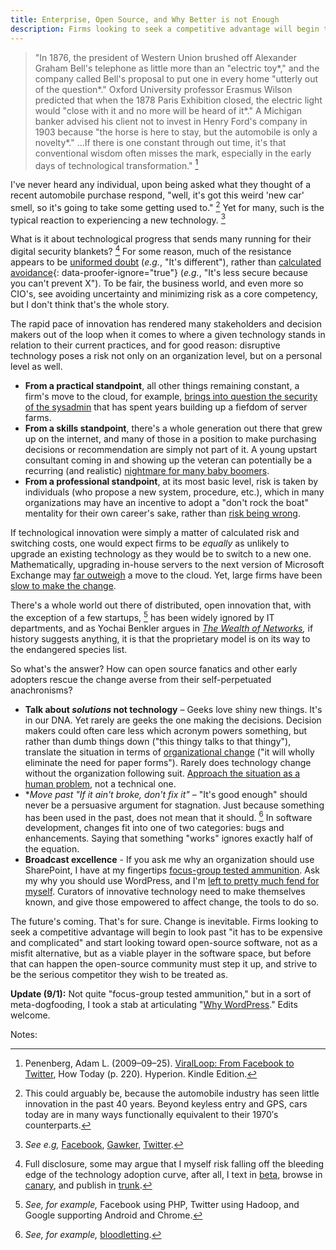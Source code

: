 ```yaml
---
title: Enterprise, Open Source, and Why Better is not Enough
description: Firms looking to seek a competitive advantage will begin to look past "it has to be expensive and complicated" and start looking toward open-source software, not as a misfit alternative, but as a viable player in the software space, but before that can happen the open-source community must strive to be the serious competitor they wish to be treated as.
---
```


> "In 1876, the president of Western Union brushed off Alexander Graham Bell's telephone as little more than an "electric toy\*," and the company called Bell's proposal to put one in every home "utterly out of the question\*." Oxford University professor Erasmus Wilson predicted that when the 1878 Paris Exhibition closed, the electric light would "close with it and no more will be heard of it\*." A Michigan banker advised his client not to invest in Henry Ford's company in 1903 because "the horse is here to stay, but the automobile is only a novelty\*." …If there is one constant through out time, it's that conventional wisdom often misses the mark, especially in the early days of technological transformation." [^1]

I've never heard any individual, upon being asked what they thought of a recent automobile purchase respond, "well, it's got this weird 'new car' smell, so it's going to take some getting used to." [^2] Yet for many, such is the typical reaction to experiencing a new technology. [^3]

What is it about technological progress that sends many running for their digital security blankets? [^4] For some reason, much of the resistance appears to be [uniformed doubt](http://opensource.sys-con.com/node/692407) (*e.g.*, "It's different"), rather than [calculated avoidance](http://www.infoworld.com/article/2652198/security/gartner--seven-cloud-computing-security-risks.html){: data-proofer-ignore="true"} (*e.g.*, "It's less secure because you can't prevent X"). To be fair, the business world, and even more so CIO's, see avoiding uncertainty and minimizing risk as a core competency, but I don't think that's the whole story.

The rapid pace of innovation has rendered many stakeholders and decision makers out of the loop when it comes to where a given technology stands in relation to their current practices, and for good reason: disruptive technology poses a risk not only on an organization level, but on a personal level as well.

* **From a practical standpoint**, all other things remaining constant, a firm's move to the cloud, for example, [brings into question the security of the sysadmin](http://searchnetworking.techtarget.com/news/1381193/IT-job-security-fears-over-cloud-computing-Network-jobs-still-vital) that has spent years building up a fiefdom of server farms.
* **From a skills standpoint**, there's a whole generation out there that grew up on the internet, and many of those in a position to make purchasing decisions or recommendation are simply not part of it. A young upstart consultant coming in and showing up the veteran can potentially be a recurring (and realistic) [nightmare for many baby boomers](http://www.lexjansen.com/pharmasug/2000/techtech/tt16.pdf).
* **From a professional standpoint**, at its most basic level, risk is taken by individuals (who propose a new system, procedure, etc.), which in many organizations may have an incentive to adopt a "don't rock the boat" mentality for their own career's sake, rather than [risk being wrong](http://en.wikipedia.org/wiki/Betamax).

If technological innovation were simply a matter of calculated risk and switching costs, one would expect firms to be *equally* as unlikely to upgrade an existing technology as they would be to switch to a new one. Mathematically, upgrading in-house servers to the next version of Microsoft Exchange may [far outweigh](http://www.google.com/apps/intl/en/business/messaging_value.html) a move to the cloud. Yet, large firms have been [slow to make the change](http://googleenterprise.blogspot.com/2009/07/paving-road-to-apps-adoption-in-large.html).

There's a whole world out there of distributed, open innovation that, with the exception of a few startups, [^5] has been widely ignored by IT departments, and as Yochai Benkler argues in *[The Wealth of Networks](http://www.amazon.com/Wealth-Networks-Production-Transforms-Markets/dp/0300110561?tag=benbalter07-20),* if history suggests anything, it is that the proprietary model is on its way to the endangered species list.

So what's the answer? How can open source fanatics and other early adopters rescue the change averse from their self-perpetuated anachronisms?

* **Talk about *solutions* not technology** – Geeks love shiny new things. It's in our DNA. Yet rarely are geeks the one making the decisions. Decision makers could often care less which acronym powers something, but rather than dumb things down ("this thingy talks to that thingy"), translate the situation in terms of [organizational change](http://www.mindtools.com/pages/article/newPPM_82.htm) ("it will wholly eliminate the need for paper forms"). Rarely does technology change without the organization following suit. [Approach the situation as a human problem](http://www.amazon.com/Solution-Selling-Creating-Difficult-Markets/dp/0786303158?tag=benbalter07-20), not a technical one.
* \**Move past "If it ain't broke, don't fix it"* – "It's good enough" should never be a persuasive argument for stagnation. Just because something has been used in the past, does not mean that it should. [^6] </em>In software development, changes fit into one of two categories: bugs and enhancements. Saying that something "works" ignores exactly half of the equation.
* **Broadcast excellence** - If you ask me why an organization should use SharePoint, I have at my fingertips [focus-group tested ammunition](http://sharepoint.microsoft.com/en-us/product/benefits/Pages/default.aspx). Ask my why you should use WordPress, and I'm [left to pretty much fend for myself](https://encrypted.google.com/webhp?oei=4HNeTqaVEsb50gGCldE7#sclient=psy&hl=en&newwindow=1&site=webhp&source=hp&q=Why+Wordpress%3F+site%3Awordpress.org&pbx=1&oq=Why+Wordpress%3F+site:wordpress.org&aq=f&aqi=&aql=&gs_sm=e&gs_upl=3748l3748l0l4002l1l1l0l0l0l0l128l128l0.1l1l0&qscrl=1&bav=on.2,or.r_gc.r_pw.&fp=4bf87fb63526ad5b&biw=1123&bih=733). Curators of innovative technology need to make themselves known, and give those empowered to affect change, the tools to do so.

The future's coming. That's for sure. Change is inevitable. Firms looking to seek a competitive advantage will begin to look past "it has to be expensive and complicated" and start looking toward open-source software, not as a misfit alternative, but as a viable player in the software space, but before that can happen the open-source community must step it up, and strive to be the serious competitor they wish to be treated as.

**Update (9/1):** Not quite "focus-group tested ammunition," but in a sort of meta-dogfooding, I took a stab at articulating "[Why WordPress](https://ben.balter.com/2011/09/01/why-wordpress/)." Edits welcome.

Notes:

[^1]: Penenberg, Adam L. (2009–09–25). [ViralLoop: From Facebook to Twitter](http://www.amazon.com/Viral-Loop-Facebook-Businesses-Themselves/dp/1401323499?tag=benbalter07-20), How Today (p. 220). Hyperion. Kindle Edition.

[^2]: This could arguably be, because the automobile industry has seen little innovation in the past 40 years. Beyond keyless entry and GPS, cars today are in many ways functionally equivalent to their 1970′s counterparts.

[^3]: *See e.g,* [Facebook](http://www.petitiononline.com/ada4305/petition.html), [Gawker](http://thenextweb.com/media/2011/02/08/whats-wrong-with-gawkers-redesign/), [Twitter](http://www.businessweek.com/magazine/content/10_40/b4197036693152.htm).

[^4]: Full disclosure, some may argue that I myself risk falling off the bleeding edge of the technology adoption curve, after all, I text in [beta](https://developer.apple.com/), browse in [canary](http://tools.google.com/dlpage/chromesxs), and publish in [trunk](http://wordpress.org/download/svn/).

[^5]: *See, for example,* Facebook using PHP, Twitter using Hadoop, and Google supporting Android and Chrome.

[^6]: *See, for example,* [bloodletting](http://en.wikipedia.org/wiki/Bloodletting).
